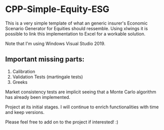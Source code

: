 # CPP-Simple-Equity-ESG
This is a very simple template of what an generic insurer's Economic Scenario Generator for Equities should ressemble. Using xlwings it is possible to link this implementation 
to Excel for a workable solution. 

Note that I'm using Windows Visual Studio 2019.

## Important missing parts:
1) Calibration
2) Validation Tests (martingale tests)
3) Greeks

Market consistency tests are implicit seeing that a Monte Carlo algorithm has already been implemented.

Project at its initial stages. I will continue to enrich functionalities with time and keep versions.

Please feel free to add on to the project if interested! :)
